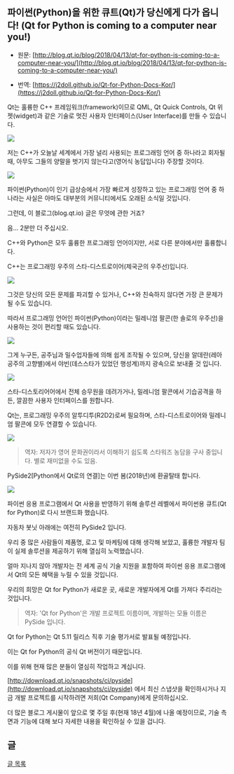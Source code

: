 ## 파이썬(Python)을 위한 큐트(Qt)가 당신에게 다가 옵니다! (Qt for Python is coming to a computer near you!)

- 원문:   [http://blog.qt.io/blog/2018/04/13/qt-for-python-is-coming-to-a-computer-near-you/](http://blog.qt.io/blog/2018/04/13/qt-for-python-is-coming-to-a-computer-near-you/)

- 번역:  [https://j2doll.github.io/Qt-for-Python-Docs-Kor/](https://j2doll.github.io/Qt-for-Python-Docs-Kor/)

Qt는 훌륭한 C++ 프레임워크(framework)이므로 QML, Qt Quick Controls, Qt 위젯(widget)과 같은 기술로 멋진 사용자 인터페이스(User Interface)를 만들 수 있습니다.

![](https://j2doll.github.io/Qt-for-Python-Docs-Kor/image/QtLogo.png)

저는 C++가 오늘날 세계에서 가장 널리 사용되는 프로그래밍 언어 중 하나라고 회자될 때, 아무도 그들의 양말을 벗기지 않는다고(영어식 농답입니다) 주장할 것이다.


![](https://j2doll.github.io/Qt-for-Python-Docs-Kor/image/CppLogo.jpg)

파이썬(Python)이 인기 급상승에서 가장 빠르게 성장하고 있는 프로그래밍 언어 중 하나라는 사실은 아마도 대부분의 커뮤니티에서도 오래된 소식일 것입니다.

그런데, 이 블로그(blog.qt.io) 글은 무엇에 관한 거죠?

음... 2분만 더 주십시오.

C++와 Python은 모두 훌륭한 프로그래밍 언어이지만, 서로 다른 분야에서만 훌륭합니다.

C++는 프로그래밍 우주의 스타-디스트로이어(제국군의 우주선)입니다.

![](https://j2doll.github.io/Qt-for-Python-Docs-Kor/image/StarDestroyer.jpg)

그것은 당신의 모든 문제를 파괴할 수 있거나, C++와 친숙하지 않다면 가장 큰 문제가 될 수도 있습니다.

따라서 프로그래밍 언어인 파이썬(Python)이라는 밀레니엄 팔콘(한 솔로의 우주선)을 사용하는 것이 편리할 때도 있습니다.

![](https://j2doll.github.io/Qt-for-Python-Docs-Kor/image/MillFalcon.jpg)

그게 누구든, 공주님과 밀수업자들에 의해 쉽게 조작될 수 있으며, 당신을 알데란(레아 공주의 고향별)에서 야빈(데스스타가 있었던 행성계)까지 광속으로 보내줄 것 입니다.

![](https://j2doll.github.io/Qt-for-Python-Docs-Kor/image/Leia-Organa.jpg)

스타-디스토리어어에서 전체 승무원을 데려가거나, 밀레니엄 팔콘에서 기습공격을 하든, 깔끔한 사용자 인터페이스를 원합니다.

Qt는, 프로그래밍 우주의 알투디투(R2D2)로써 필요하며, 스타-디스트로이어와 밀레니엄 팔콘에 모두 연결할 수 있습니다.

![](https://j2doll.github.io/Qt-for-Python-Docs-Kor/image/R2D2.jpg)

> 역자: 저자가 영어 문화권이라서 이해하기 쉽도록 스타워즈 농담을 구사 중입니다. 별로 재미없을 수도 있음.

PySide2[Python에서 Qt로의 연결]는 이번 봄(2018년)에 환골탈태 합니다.

![](https://j2doll.github.io/Qt-for-Python-Docs-Kor/image/PySideLogo.png)

파이썬 응용 프로그램에서 Qt 사용을 반영하기 위해 솔루션 레벨에서 파이썬용 큐트(Qt for Python)로 다시 브랜드화 했습니다.

자동차 봇닛 아래에는 여전히 PySide2 입니다.

우리 중 많은 사람들이 제품명, 로고 및 마케팅에 대해 생각해 보았고, 훌륭한 개발자 팀이 실제 솔루션을 제공하기 위해 열심히 노력했습니다.

얼마 지나지 않아 개발자는 전 세계 공식 기술 지원을 포함하여 파이썬 응용 프로그램에서 Qt의 모든 혜택을 누릴 수 있을 것입니다.

우리의 희망은 Qt for Python가 새로운 곳, 새로운 개발자에게 Qt를 가져다 주리라는 것입니다.

>역자: 'Qt for Python'은 개발 프로젝트 이름이며, 개발하는 모듈 이름은 PySide 입니다.

Qt for Python는 Qt 5.11 릴리스 직후 기술 평가서로 발표될 예정입니다.

이는 Qt for Python의 공식 Qt 버전이기 때문입니다.

이를 위해 현재 많은 분들이 열심히 작업하고 계십니다.

 [http://download.qt.io/snapshots/ci/pyside](http://download.qt.io/snapshots/ci/pyside) 에서 최신 스냅샷을 확인하시거나 지금 개발 프로젝트를 시작하려면 저희(Qt Company)에게 문의하십시오.

더 많은 블로그 게시물이 앞으로 몇 주일 후(현재 18년 4월)에 나올 예정이므로, 기술 측면과 기능에 대해 보다 자세한 내용을 확인하실 수 있을 겁니다.

## 글

[글 목록](README.md)

